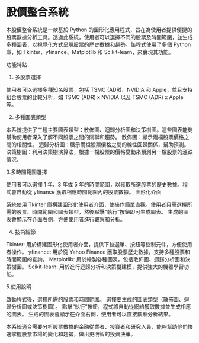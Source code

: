 # 股價整合系統

本股價整合系統是一款基於 Python 的圖形化應用程式，旨在為使用者提供便捷的股票數據分析工具。透過此系統，使用者可以選擇不同的股票及時間範圍，並生成多種圖表，以視覺化方式呈現股票的歷史數據和趨勢。該程式使用了多個 Python 庫，如 Tkinter、yfinance、Matplotlib 和 Scikit-learn，來實現其功能。

功能特點

1. 多股票選擇

使用者可以選擇多種知名股票，包括 TSMC (ADR)、NVIDIA 和 Apple，並且支持組合股票的比較分析，如 TSMC (ADR) x NVIDIA 以及 TSMC (ADR) x Apple 等。

2. 多種圖表類型

本系統提供了三種主要圖表類型：散佈圖、迴歸分析圖和決策樹圖。這些圖表能夠幫助使用者深入了解不同股票之間的關聯和趨勢。
散佈圖：顯示兩檔股票價格之間的相關性。
迴歸分析圖：展示兩檔股票價格之間的線性回歸關係，幫助預測。
決策樹圖：利用決策樹演算法，根據一檔股票的價格變動來預測另一檔股票的漲跌情況。

3.多時間範圍選擇

使用者可以選擇 1 年、3 年或 5 年的時間範圍，以獲取所選股票的歷史數據。程式會自動從 yfinance 獲取相應時間範圍內的股票數據。
圖形化介面

系統使用 Tkinter 庫構建圖形化使用者介面，使操作簡單直觀。使用者只需選擇所需的股票、時間範圍和圖表類型，然後點擊“執行”按鈕即可生成圖表。
生成的圖表會顯示在介面右側，方便使用者進行觀察和分析。

4. 技術細節

Tkinter: 用於構建圖形化使用者介面，提供下拉選單、按鈕等控制元件，方便使用者操作。
yfinance: 用於從 Yahoo Finance 獲取股票歷史數據，支持多種股票和時間範圍的查詢。
Matplotlib: 用於繪製各種圖表，包括散佈圖、迴歸分析圖和決策樹圖。
Scikit-learn: 用於進行迴歸分析和決策樹建模，提供強大的機器學習功能。

5.使用說明

啟動程式後，選擇所需的股票和時間範圍。
選擇要生成的圖表類型（散佈圖、迴歸分析圖或決策樹圖）。
點擊“執行”按鈕，程式將自動從網絡獲取數據並生成相應的圖表。
生成的圖表會顯示在介面右側，使用者可以直接觀察分析結果。

本系統適合需要分析股票數據的金融從業者、投資者和研究人員，能夠幫助他們快速掌握股票市場的變化和趨勢，做出更明智的投資決策。